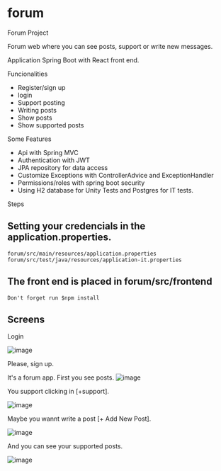 

# forum
Forum Project

Forum web where you can see posts, support or write new messages. 

Application Spring Boot with React front end.

Funcionalities
- Register/sign up
- login
- Support posting
- Writing posts
- Show posts
- Show supported posts

Some Features
- Api with Spring MVC
- Authentication with JWT
- JPA repository for data access
- Customize Exceptions with ControllerAdvice and ExceptionHandler
- Permissions/roles with spring boot security
- Using H2 database for Unity Tests and Postgres for IT tests.

Steps

  ## Setting your credencials in the application.properties.
    forum/src/main/resources/application.properties
    forum/src/test/java/resources/application-it.properties 
  
  ## The front end is placed in forum/src/frontend
    Don't forget run $npm install 

## Screens
Login

![image](https://user-images.githubusercontent.com/16165567/154190039-0b4cc657-6c99-4e39-a63b-5914361db449.png)

Please, sign up.

It's a forum app. First you see posts.
![image](https://user-images.githubusercontent.com/16165567/154190247-14b722c6-7c4f-4fbe-a2e3-56d0f89c63e6.png)


You  support clicking in [+support].

![image](https://user-images.githubusercontent.com/16165567/154190385-7a342e9f-e46f-42ef-9eda-83f91b745364.png)


Maybe you wannt write a post [+ Add New Post].

![image](https://user-images.githubusercontent.com/16165567/154190585-3021ea08-0643-419f-a62a-1ec25558974e.png)

And you can see your supported posts.

![image](https://user-images.githubusercontent.com/16165567/154190689-0167f8df-76c8-4699-9af3-719fd1193bff.png)
